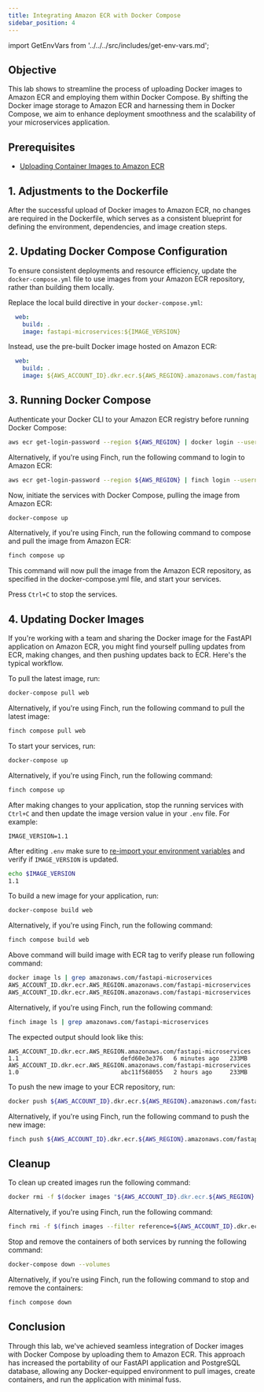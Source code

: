 ```yaml
---
title: Integrating Amazon ECR with Docker Compose
sidebar_position: 4
---
```

import GetEnvVars from '../../../src/includes/get-env-vars.md';

## Objective

This lab shows to streamline the process of uploading Docker images to Amazon ECR and employing them within Docker Compose. By shifting the Docker image storage to Amazon ECR and harnessing them in Docker Compose, we aim to enhance deployment smoothness and the scalability of your microservices application.

## Prerequisites

- [Uploading Container Images to Amazon ECR](upload-ecr.md)

<!--This is a shared file at src/includes/get-env-vars.md that tells users to navigate to the 'python-fastapi-demo-docker' directory where their environment variables are sourced.-->
<GetEnvVars />

## 1. Adjustments to the Dockerfile

After the successful upload of Docker images to Amazon ECR, no changes are required in the Dockerfile, which serves as a consistent blueprint for defining the environment, dependencies, and image creation steps.

## 2. Updating Docker Compose Configuration

To ensure consistent deployments and resource efficiency, update the `docker-compose.yml` file to use images from your Amazon ECR repository, rather than building them locally.

Replace the local build directive in your `docker-compose.yml`:

```yaml
  web:
    build: .
    image: fastapi-microservices:${IMAGE_VERSION}
```

Instead, use the pre-built Docker image hosted on Amazon ECR:

```yaml
  web:
    build: .
    image: ${AWS_ACCOUNT_ID}.dkr.ecr.${AWS_REGION}.amazonaws.com/fastapi-microservices:${IMAGE_VERSION}
```

## 3. Running Docker Compose

Authenticate your Docker CLI to your Amazon ECR registry before running Docker Compose:

```bash
aws ecr get-login-password --region ${AWS_REGION} | docker login --username AWS --password-stdin ${AWS_ACCOUNT_ID}.dkr.ecr.${AWS_REGION}.amazonaws.com
```

Alternatively, if you're using Finch, run the following command to login to Amazon ECR:

```bash
aws ecr get-login-password --region ${AWS_REGION} | finch login --username AWS --password-stdin ${AWS_ACCOUNT_ID}.dkr.ecr.${AWS_REGION}.amazonaws.com
```

Now, initiate the services with Docker Compose, pulling the image from Amazon ECR:

```bash
docker-compose up
```

Alternatively, if you're using Finch, run the following command to compose and pull the image from Amazon ECR:

```bash
finch compose up
```

This command will now pull the image from the Amazon ECR repository, as specified in the docker-compose.yml file, and start your services.

Press `Ctrl+C` to stop the services.

## 4. Updating Docker Images

If you're working with a team and sharing the Docker image for the FastAPI application on Amazon ECR, you might find yourself pulling updates from ECR, making changes, and then pushing updates back to ECR. Here's the typical workflow.

To pull the latest image, run:

```bash
docker-compose pull web
```

Alternatively, if you're using Finch, run the following command to pull the latest image:

```bash
finch compose pull web
```

To start your services, run:

```bash
docker-compose up
```

Alternatively, if you're using Finch, run the following command:

```bash
finch compose up
```

After making changes to your application, stop the running services with `Ctrl+C` and then update the image version value in your `.env` file. For example:

```text
IMAGE_VERSION=1.1
```

After editing `.env` make sure to [re-import your environment variables](../../python/introduction/environment-setup) and verify if `IMAGE_VERSION` is updated.

```bash
echo $IMAGE_VERSION
1.1
```

To build a new image for your application, run:

```bash
docker-compose build web
```

Alternatively, if you're using Finch, run the following command:

```bash
finch compose build web
```

Above command will build image with ECR tag to verify please run following command:

```bash
docker image ls | grep amazonaws.com/fastapi-microservices
AWS_ACCOUNT_ID.dkr.ecr.AWS_REGION.amazonaws.com/fastapi-microservices   1.1                             defd60e3e376   6 minutes ago   233MB
AWS_ACCOUNT_ID.dkr.ecr.AWS_REGION.amazonaws.com/fastapi-microservices   1.0                             abc11f568055   2 hours ago     233MB
```

Alternatively, if you're using Finch, run the following command:

```bash
finch image ls | grep amazonaws.com/fastapi-microservices
```

The expected output should look like this:

```text
AWS_ACCOUNT_ID.dkr.ecr.AWS_REGION.amazonaws.com/fastapi-microservices   1.1                             defd60e3e376   6 minutes ago   233MB
AWS_ACCOUNT_ID.dkr.ecr.AWS_REGION.amazonaws.com/fastapi-microservices   1.0                             abc11f568055   2 hours ago     233MB
```

To push the new image to your ECR repository, run:

```bash
docker push ${AWS_ACCOUNT_ID}.dkr.ecr.${AWS_REGION}.amazonaws.com/fastapi-microservices:${IMAGE_VERSION}
```

Alternatively, if you're using Finch, run the following command to push the new image:

```bash
finch push ${AWS_ACCOUNT_ID}.dkr.ecr.${AWS_REGION}.amazonaws.com/fastapi-microservices:${IMAGE_VERSION}
```

## Cleanup

To clean up created images run the following command:

```bash
docker rmi -f $(docker images "${AWS_ACCOUNT_ID}.dkr.ecr.${AWS_REGION}.amazonaws.com/*" -q)
```

Alternatively, if you're using Finch, run the following command:

```bash
finch rmi -f $(finch images --filter reference=${AWS_ACCOUNT_ID}.dkr.ecr.${AWS_REGION}.amazonaws.com -q)
```

Stop and remove the containers of both services by running the following command:

```bash
docker-compose down --volumes
```

Alternatively, if you're using Finch, run the following command to stop and remove the containers:

```bash
finch compose down
```

## Conclusion

Through this lab, we've achieved seamless integration of Docker images with Docker Compose by uploading them to Amazon ECR. This approach has increased the portability of our FastAPI application and PostgreSQL database, allowing any Docker-equipped environment to pull images, create containers, and run the application with minimal fuss.

